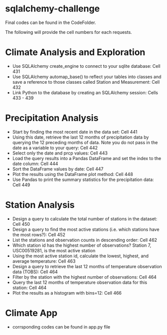 # sqlalchemy-challenge

Final codes can be found in the CodeFolder.

The following will provide the cell numbers for each requests.

# Climate Analysis and Exploration
- Use SQLAlchemy create_engine to connect to your sqlite database: Cell 431
- Use SQLAlchemy automap_base() to reflect your tables into classes and save a reference to those classes called Station and Measurement: Cell 432
- Link Python to the database by creating an SQLAlchemy session: Cells 433 - 439

# Precipitation Analysis
- Start by finding the most recent date in the data set: Cell 441
- Using this date, retrieve the last 12 months of precipitation data by querying the 12 preceding months of data. Note you do not pass in the date as a variable to your query: Cell 442
- Select only the date and prcp values: Cell 443
- Load the query results into a Pandas DataFrame and set the index to the date column: Cell 444
- Sort the DataFrame values by date: Cell 447
- Plot the results using the DataFrame plot method: Cell 448
- Use Pandas to print the summary statistics for the precipitation data: Cell 449

# Station Analysis
- Design a query to calculate the total number of stations in the dataset: Cell 450
- Design a query to find the most active stations (i.e. which stations have the most rows?): Cell 452 
- List the stations and observation counts in descending order: Cell 462
- Which station id has the highest number of observations? Station 7, USC00519281, is the most active station
- Using the most active station id, calculate the lowest, highest, and average temperature: Cell 463
- Design a query to retrieve the last 12 months of temperature observation data (TOBS): Cell 464
- Filter by the station with the highest number of observations: Cell 464
- Query the last 12 months of temperature observation data for this station: Cell 464
- Plot the results as a histogram with bins=12: Cell 466

# Climate App
- corrsponding codes can be found in app.py file
